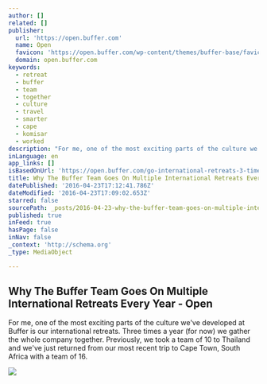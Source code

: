 ```yaml
---
author: []
related: []
publisher:
  url: 'https://open.buffer.com'
  name: Open
  favicon: 'https://open.buffer.com/wp-content/themes/buffer-base/favicon.png'
  domain: open.buffer.com
keywords:
  - retreat
  - buffer
  - team
  - together
  - culture
  - travel
  - smarter
  - cape
  - komisar
  - worked
description: "For me, one of the most exciting parts of the culture we've developed at Buffer is our international retreats. Three times a year (for now) we gather the whole company together. Previously, we took a team of 10 to Thailand and we've just returned from our most recent trip to Cape Town, South Africa with a team of 16."
inLanguage: en
app_links: []
isBasedOnUrl: 'https://open.buffer.com/go-international-retreats-3-times-year/'
title: Why The Buffer Team Goes On Multiple International Retreats Every Year - Open
datePublished: '2016-04-23T17:12:41.786Z'
dateModified: '2016-04-23T17:09:02.653Z'
starred: false
sourcePath: _posts/2016-04-23-why-the-buffer-team-goes-on-multiple-international-retreats.md
published: true
inFeed: true
hasPage: false
inNav: false
_context: 'http://schema.org'
_type: MediaObject

---
```

<article style=""><h1>Why The Buffer Team Goes On Multiple International Retreats Every Year - Open</h1><p>For me, one of the most exciting parts of the culture we've developed at Buffer is our international retreats. Three times a year (for now) we gather the whole company together. Previously, we took a team of 10 to Thailand and we've just returned from our most recent trip to Cape Town, South Africa with a team of 16.</p><img src="https://open.buffer.com/wp-content/uploads/2014/04/1979168_10203731110106123_1665634027319557177_o-1024x683.jpg" /></article>